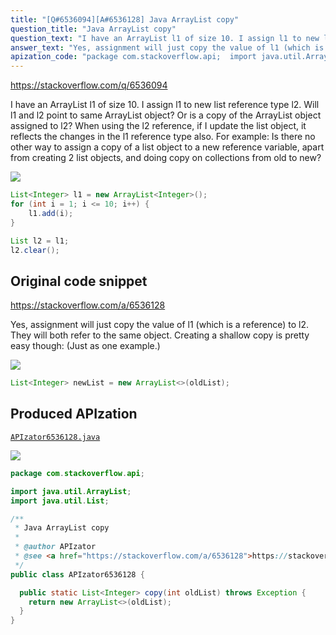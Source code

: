 ```yaml
---
title: "[Q#6536094][A#6536128] Java ArrayList copy"
question_title: "Java ArrayList copy"
question_text: "I have an ArrayList l1 of size 10. I assign l1 to new list reference type l2. Will l1 and l2 point to same ArrayList object? Or is a copy of the ArrayList object assigned to l2? When using the l2 reference, if I update the list object, it reflects the changes in the l1 reference type also. For example: Is there no other way to assign a copy of a list object to a new reference variable, apart from creating 2 list objects, and doing copy on collections from old to new?"
answer_text: "Yes, assignment will just copy the value of l1 (which is a reference) to l2. They will both refer to the same object. Creating a shallow copy is pretty easy though: (Just as one example.)"
apization_code: "package com.stackoverflow.api;  import java.util.ArrayList; import java.util.List;  /**  * Java ArrayList copy  *  * @author APIzator  * @see <a href=\"https://stackoverflow.com/a/6536128\">https://stackoverflow.com/a/6536128</a>  */ public class APIzator6536128 {    public static List<Integer> copy(int oldList) throws Exception {     return new ArrayList<>(oldList);   } }"
---
```


https://stackoverflow.com/q/6536094

I have an ArrayList l1 of size 10. I assign l1 to new list reference type l2. Will l1 and l2 point to same ArrayList object? Or is a copy of the ArrayList object assigned to l2?
When using the l2 reference, if I update the list object, it reflects the changes in the l1 reference type also.
For example:
Is there no other way to assign a copy of a list object to a new reference variable, apart from creating 2 list objects, and doing copy on collections from old to new?


<div class="code-logo"><img src="/stackoverflow.png" /></div>

```java
List<Integer> l1 = new ArrayList<Integer>();
for (int i = 1; i <= 10; i++) {
    l1.add(i);
}

List l2 = l1;
l2.clear();
```


## Original code snippet

https://stackoverflow.com/a/6536128

Yes, assignment will just copy the value of l1 (which is a reference) to l2. They will both refer to the same object.
Creating a shallow copy is pretty easy though:
(Just as one example.)

<div class="code-logo"><img src="/stackoverflow.png" /></div>

```java
List<Integer> newList = new ArrayList<>(oldList);
```

## Produced APIzation

[`APIzator6536128.java`](https://github.com/pasqualesalza/apization-temp/raw/main/data/search/APIzator6536128.java)

<div class="code-logo"><img src="/apizator.png" /></div>

```java
package com.stackoverflow.api;

import java.util.ArrayList;
import java.util.List;

/**
 * Java ArrayList copy
 *
 * @author APIzator
 * @see <a href="https://stackoverflow.com/a/6536128">https://stackoverflow.com/a/6536128</a>
 */
public class APIzator6536128 {

  public static List<Integer> copy(int oldList) throws Exception {
    return new ArrayList<>(oldList);
  }
}

```